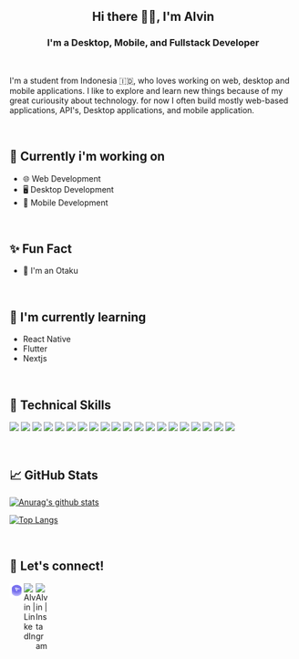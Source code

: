 <h2 align="center"> Hi there 👋👋, I'm Alvin </h2>


<h3 align="center">I'm a Desktop, Mobile, and Fullstack Developer</h3>

<br>

<p>I'm a student from Indonesia 🇮🇩, who loves working on web, desktop and mobile applications. I like to explore and learn new things because of my great curiousity about technology. for now I often build mostly web-based applications, API's, Desktop applications, and mobile application.</p>

<br>

## 🎯 Currently i'm working on
- 🌐 Web Development
- 🖥️ Desktop Development
- 📱 Mobile Development

<br>

## ✨ Fun Fact
- 🤡  I'm an Otaku

<br>

## 🌱 I'm currently learning
- React Native
- Flutter
- Nextjs

<br>

## 💼 Technical Skills
![](https://img.shields.io/badge/Code-React-informational?style=flat&logo=react&color=61DAFB)
![](https://img.shields.io/badge/Code-Nextjs-informational?style=flat&logo=Next.js&color=000000)
![](https://img.shields.io/badge/Code-JavaScript-informational?style=flat&logo=JavaScript&color=F7DF1E)
![](https://img.shields.io/badge/Code-HTML5-informational?style=flat&logo=HTML5&color=E34F26)
![](https://img.shields.io/badge/Code-PostgreSQL-informational?style=flat&logo=PostgreSQL&color=336791)
![](https://img.shields.io/badge/Code-SQLite-informational?style=flat&logo=SQLite&color=003B57)
![](https://img.shields.io/badge/Code-Python-informational?style=flat&logo=Python&color=3776AB)
![](https://img.shields.io/badge/Code-Django-informational?style=flat&logo=Django&color=092E20)
![](https://img.shields.io/badge/Code-Express-informational?style=flat&logo=Express&color=000000)
![](https://img.shields.io/badge/Code-Flutter-informational?style=flat&logo=Flutter&color=02569B)
![](https://img.shields.io/badge/Style-CSS3-informational?style=flat&logo=CSS3&color=1572B6)
![](https://img.shields.io/badge/Style-Tailwind-informational?style=flat&logo=TailwindCSS&color=06B6D4)
![](https://img.shields.io/badge/Style-FramerMotion-informational?style=flat&logo=Framer&color=0055FF)
![](https://img.shields.io/badge/Tools-Figma-informational?style=flat&logo=Figma&color=F24E1E)
![](https://img.shields.io/badge/Tools-NPM-informational?style=flat&logo=NPM&color=CB3837)
![](https://img.shields.io/badge/Tools-PyPI-informational?style=flat&logo=PyPI&color=3775A9)
![](https://img.shields.io/badge/Tools-Yarn-informational?style=flat&logo=Yarn&color=2C8EBB)
![](https://img.shields.io/badge/Tools-Git-informational?style=flat&logo=Git&color=F05032)
![](https://img.shields.io/badge/Tools-GitHub-informational?style=flat&logo=GitHub&color=181717)
![](https://img.shields.io/badge/Tools-Vercel-informational?style=flat&logo=Vercel&color=000000)

<br>

## 📈 GitHub Stats

[![Anurag's github stats](https://github-readme-stats.vercel.app/api?username=AlvinSetyaPranata)](https://github.com/AlvinSetyaPranata)

[![Top Langs](https://github-readme-stats.vercel.app/api/top-langs/?username=AlvinSetyaPranata&layout=compact)](https://github.com/AlvinSetyaPranata)

<br>
    
## 🤝 Let's connect!
<a href="https://alvinsetya.my.id"><img align="left" width="25" height="25" src="https://github.com/AlvinSetyaPranata/AlvinSetyaPranata/blob/d1d2368ef0780aeb71c2d693539b073e4939c100/logo.png" alt="Alvin | LinkedIn" width="21px"/></a>
<a href="https://www.linkedin.com/in/alvin-setya-3b23511b6"><img align="left" src="https://raw.githubusercontent.com/yushi1007/yushi1007/main/images/linkedin.svg" alt="Alvin | LinkedIn" width="21px"/></a>
<a href="https://www.instagram.com/alvinsetya__p/"><img align="left" src="https://raw.githubusercontent.com/yushi1007/yushi1007/main/images/instagram.svg" alt="Alvin | Instagram" width="21px"/></a>
